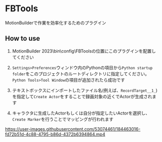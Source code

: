 # FBTools
MotionBuilderで作業を効率化するためのプラグイン

## How to use
1. MotionBuilder 2023\bin\config\FBToolsの位置にこのプラグインを配置してください
2. `Settings>Preferences`ウィンドウ内のPythonの項目から`Python startup folder`をこのプロジェクトのルートディレクトリに指定してください。`Python Tools>Tool Window`の項目が追加されたら成功です

3. テキストボックスにインポートしたファイル名(例えば、`RecordTarget__1_`)を指定して`Create Actor`をすることで録画対象の近くでActorが生成されます
4. キャラクタに生成したActorもしくは自分が指定したいActorを選択し、`Create Marker`を行うことでマッピングが行われます


https://user-images.githubusercontent.com/53074461/184463016-fd72b51d-4c88-4795-b86d-4372b6394864.mp4

